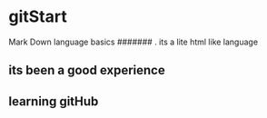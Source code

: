 # gitStart

Mark Down language basics
#######
. its a lite html like language

## its been a good experience
## learning gitHub
